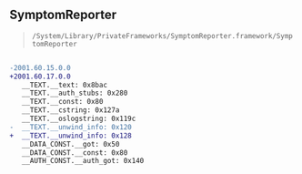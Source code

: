 ## SymptomReporter

> `/System/Library/PrivateFrameworks/SymptomReporter.framework/SymptomReporter`

```diff

-2001.60.15.0.0
+2001.60.17.0.0
   __TEXT.__text: 0x8bac
   __TEXT.__auth_stubs: 0x280
   __TEXT.__const: 0x80
   __TEXT.__cstring: 0x127a
   __TEXT.__oslogstring: 0x119c
-  __TEXT.__unwind_info: 0x120
+  __TEXT.__unwind_info: 0x128
   __DATA_CONST.__got: 0x50
   __DATA_CONST.__const: 0x80
   __AUTH_CONST.__auth_got: 0x140

```
